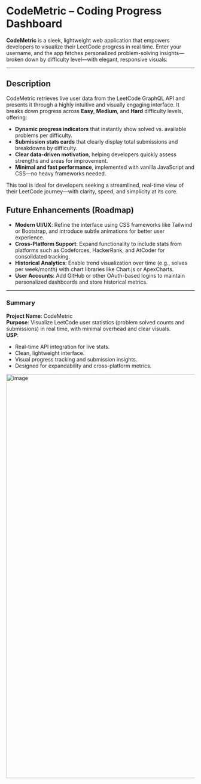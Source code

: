 # CodeMetric – Coding Progress Dashboard

**CodeMetric** is a sleek, lightweight web application that empowers developers to visualize their LeetCode progress in real time. Enter your username, and the app fetches personalized problem-solving insights—broken down by difficulty level—with elegant, responsive visuals.

---




## Description

CodeMetric retrieves live user data from the LeetCode GraphQL API and presents it through a highly intuitive and visually engaging interface. It breaks down progress across **Easy**, **Medium**, and **Hard** difficulty levels, offering:

- **Dynamic progress indicators** that instantly show solved vs. available problems per difficulty.
- **Submission stats cards** that clearly display total submissions and breakdowns by difficulty.
- **Clear data-driven motivation**, helping developers quickly assess strengths and areas for improvement.
- **Minimal and fast performance**, implemented with vanilla JavaScript and CSS—no heavy frameworks needed.

This tool is ideal for developers seeking a streamlined, real-time view of their LeetCode journey—with clarity, speed, and simplicity at its core.



## Future Enhancements (Roadmap)

- **Modern UI/UX**: Refine the interface using CSS frameworks like Tailwind or Bootstrap, and introduce subtle animations for better user experience.
- **Cross-Platform Support**: Expand functionality to include stats from platforms such as Codeforces, HackerRank, and AtCoder for consolidated tracking.
- **Historical Analytics**: Enable trend visualization over time (e.g., solves per week/month) with chart libraries like Chart.js or ApexCharts.
- **User Accounts**: Add GitHub or other OAuth-based logins to maintain personalized dashboards and store historical metrics.

---

### Summary

**Project Name**: CodeMetric  
**Purpose**: Visualize LeetCode user statistics (problem solved counts and submissions) in real time, with minimal overhead and clear visuals.  
**USP**:
- Real-time API integration for live stats.
- Clean, lightweight interface.
- Visual progress tracking and submission insights.
- Designed for expandability and cross-platform metrics.


<img width="1920" height="1080" alt="image" src="https://github.com/user-attachments/assets/56f86584-4209-4472-b262-013ba1e67dfe" />



